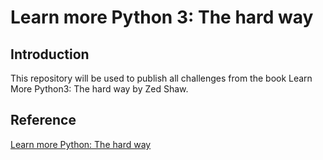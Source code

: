 # Learn more Python 3: The hard way

## Introduction

This repository will be used to publish all challenges from the book Learn More Python3: The hard way by Zed Shaw.

## Reference
[Learn more Python: The hard way](https://www.amazon.com.br/Learn-More-Python-Hard-Way/dp/0134123484/ref=sr_1_1?__mk_pt_BR=%C3%85M%C3%85%C5%BD%C3%95%C3%91&dchild=1&keywords=learn+more+python+the+hard+way&qid=1610383642&sr=8-1)

